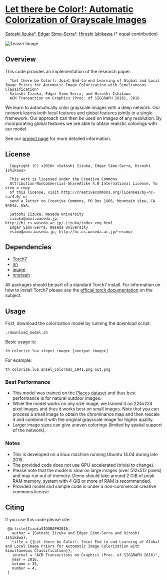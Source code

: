 # [Let there be Color!: Automatic Colorization of Grayscale Images](http://hi.cs.waseda.ac.jp/~iizuka/projects/colorization/)

[Satoshi Iizuka](http://hi.cs.waseda.ac.jp/~iizuka/index_eng.html)\*, [Edgar Simo-Serra](http://hi.cs.waseda.ac.jp/~esimo/)\*, [Hiroshi Ishikawa](http://www.f.waseda.jp/hfs/indexE.html) (\* equal contribution)

![Teaser Image](https://raw.githubusercontent.com/satoshiiizuka/siggraph2016_colorization/master/example_results.png)

## Overview

This code provides an implementation of the research paper:

```
  "Let there be Color!: Joint End-to-end Learning of Global and Local Image Priors for Automatic Image Colorization with Simultaneous Classification"
  Satoshi Iizuka, Edgar Simo-Serra, and Hiroshi Ishikawa
  ACM Transaction on Graphics (Proc. of SIGGRAPH 2016), 2016
```

We learn to automatically color grayscale images with a deep network. Our
network learns both local features and global features jointly in a single
framework. Our approach can then be used on images of any resolution. By
incorporating global features we are able to obtain realistic colorings with
our model.

See our [project page](http://hi.cs.waseda.ac.jp/~iizuka/projects/colorization/) for more detailed information.

## License

```
  Copyright (C) <2016> <Satoshi Iizuka, Edgar Simo-Serra, Hiroshi Ishikawa>

  This work is licensed under the Creative Commons
  Attribution-NonCommercial-ShareAlike 4.0 International License. To view a copy
  of this license, visit http://creativecommons.org/licenses/by-nc-sa/4.0/ or
  send a letter to Creative Commons, PO Box 1866, Mountain View, CA 94042, USA.

  Satoshi Iizuka, Waseda University
  iizuka@aoni.waseda.jp, http://hi.cs.waseda.ac.jp/~iizuka/index_eng.html
  Edgar Simo-Serra, Waseda University
  esimo@aoni.waseda.jp, http://hi.cs.waseda.ac.jp/~esimo/  
```


## Dependencies

- [Torch7](http://torch.ch/docs/getting-started.html)
- [nn](https://github.com/torch/nn)
- [image](https://github.com/torch/image)
- [nngraph](https://github.com/torch/nngraph)

All packages should be part of a standard Torch7 install. For information on how to install Torch7 please see the [official torch documentation](http://torch.ch/docs/getting-started.html) on the subject.

## Usage

First, download the colorization model by running the download script:

```
./download_model.sh
```

Basic usage is:

```
th colorize.lua <input_image> [<output_image>]
```

For example:

```
th colorize.lua ansel_colorado_1941.png out.png
```

### Best Performance

- This model was trained on the [Places dataset](http://places.csail.mit.edu/) and thus best performance is for natural outdoor images.
- While the model works on any size image, we trained it on 224x224 pixel images and thus it works best on small images. Note that you can process a small image to obtain the chrominance map and then rescale it and combine it with the original grayscale image for higher quality.
- Larger image sizes can give uneven colorings (limited by spatial support of the network).

### Notes

- This is developed on a linux machine running Ubuntu 14.04 during late 2015.
- The provided code does not use GPU accelerated (trivial to change).
- Please note that the model is slow on large images (over 512x512 pixels) and may run out of memory. Demo should take around 2 GiB of peak RAM memory, system with 4 GiB or more of RAM is recommended.
- Provided model and sample code is under a non-commercial creative commons license.

## Citing

If you use this code please cite:

```
 @Article{IizukaSIGGRAPH2016,
   author = {Satoshi Iizuka and Edgar Simo-Serra and Hiroshi Ishikawa},
   title = {{Let there be Color!: Joint End-to-end Learning of Global and Local Image Priors for Automatic Image Colorization with Simultaneous Classification}},
   journal = "ACM Transactions on Graphics (Proc. of SIGGRAPH 2016)",
   year = 2016,
   volume = 35,
   number = 4,
 }
```




